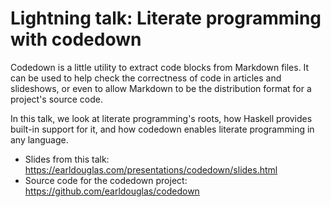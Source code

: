 # Lightning talk: Literate programming with codedown

Codedown is a little utility to extract code blocks from Markdown files.
It can be used to help check the correctness of code in articles and
slideshows, or even to allow Markdown to be the distribution format
for a project's source code.

In this talk, we look at literate programming's roots, how Haskell
provides built-in support for it, and how codedown enables literate
programming in any language.

* Slides from this talk:
  https://earldouglas.com/presentations/codedown/slides.html
* Source code for the codedown project:
  https://github.com/earldouglas/codedown

